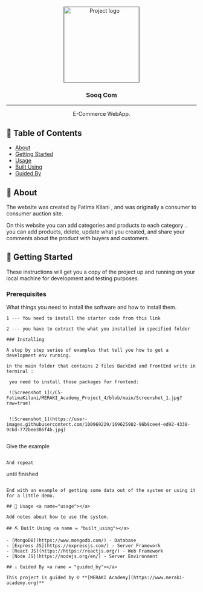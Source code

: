 <p align="center">
  <a href="" rel="noopener">
 <img width=200px height=200px src="https://nationaltoday.com/wp-content/uploads/2021/06/Shopping-Cart-Day-1-360x360.jpg" alt="Project logo"></a>
</p>

<h3 align="center">Sooq Com</h3>

---

<p align="center"> E-Commerce WebApp.
    <br> 
</p>

## 📝 Table of Contents

- [About](#about)
- [Getting Started](#getting_started)
- [Usage](#usage)
- [Built Using](#built_using)
- [Guided By](#guided_by)

## 🧐 About <a name = "about"></a>

The website was created by Fatima Kilani ,  and was originally a consumer to consumer auction site.

On this website you can add categories and products to each category .. you can add products, delete, update what you created, and share your comments about the product with buyers and customers.

## 🏁 Getting Started <a name = "getting_started"></a>

These instructions will get you a copy of the project up and running on your local machine for development and testing purposes.

### Prerequisites

What things you need to install the software and how to install them.

```
1 --- You need to install the starter code from this link 

2 --- you have to extract the what you installed in specified folder 

### Installing

A step by step series of examples that tell you how to get a development env running.

in the main folder that contains 2 files BackEnd and FrontEnd write in terminal :

 you need to install those packages for frontend:
 
 ![Screenshot_1](/C5-FatimaKilani/MERAKI_Academy_Project_4/blob/main/Screenshot_1.jpg?raw=true)

 
 ![Screenshot_1](https://user-images.githubusercontent.com/100969229/169625982-96b9cee4-ed92-4338-9cbd-772bee386f4b.jpg)


```
Give the example
```

And repeat

```
until finished
```

End with an example of getting some data out of the system or using it for a little demo.

## 🎈 Usage <a name="usage"></a>

Add notes about how to use the system.

## ⛏️ Built Using <a name = "built_using"></a>

- [MongoDB](https://www.mongodb.com/) - Database
- [Express JS](https://expressjs.com/) - Server Framework
- [React JS](https://https://reactjs.org/) - Web Framework
- [Node JS](https://nodejs.org/en/) - Server Environment

## ⚠️ Guided By <a name = "guided_by"></a>

This project is guided by ©️ **[MERAKI Academy](https://www.meraki-academy.org)**


